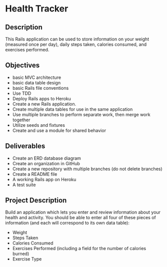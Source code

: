 # Health Tracker

## Description

This Rails application can be used to store information on your weight (measured once per day), daily steps taken, calories consumed, and exercises performed.

## Objectives

* basic MVC architecture
* basic data table design
* basic Rails file conventions
* Use TDD
* Deploy Rails apps to Heroku
* Create a new Rails application.
* Create multiple data tables for use in the same application
* Use multiple branches to perform separate work, then merge work together
* Utilize seeds and fixtures
* Create and use a module for shared behavior

## Deliverables

* Create an ERD database diagram
* Create an organization in GitHub
* Create a new repository with multiple branches (do not delete branches)
* Create a README file
* A working Rails app on Heroku
* A test suite

## Project Description

Build an application which lets you enter and review information about your health and activity.  You should be able to enter all four of these pieces of information (and each will correspond to its own data table):

* Weight
* Steps Taken
* Calories Consumed
* Exercises Performed (including a field for the number of calories burned)
* Exercise Type
